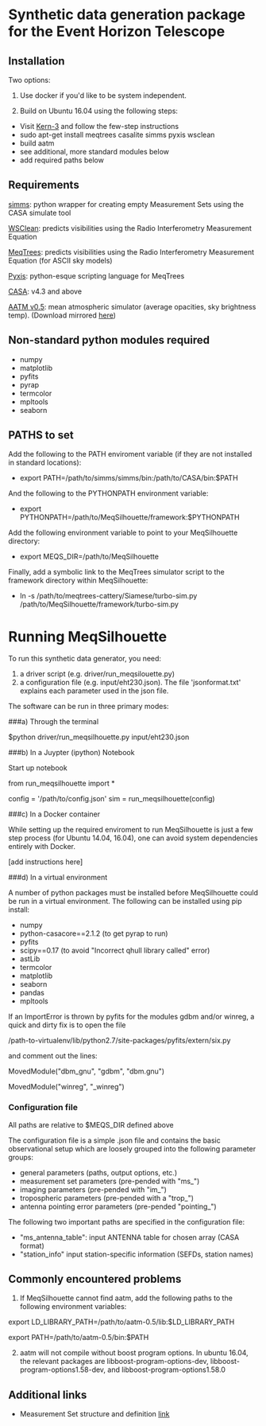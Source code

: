 # Synthetic data generation package for the Event Horizon Telescope 

## Installation

Two options:

1. Use docker if you'd like to be system independent.

2. Build on Ubuntu 16.04 using the following steps:

* Visit [Kern-3](https://launchpad.net/~kernsuite/+archive/ubuntu/kern-3) and follow the few-step instructions
* sudo apt-get install meqtrees casalite simms pyxis wsclean
* build aatm
* see additional, more standard modules below
* add required paths below

## Requirements

[simms](https://github.com/radio-astro/simms):  python wrapper for creating empty Measurement Sets using the CASA simulate tool

[WSClean](https://sourceforge.net/p/wsclean/wiki/Home/): predicts visibilities using the Radio Interferometry Measurement Equation

[MeqTrees](http://meqtrees.net): predicts visibilities using the Radio Interferometry Measurement Equation (for ASCII sky models)

[Pyxis](https://github.com/ska-sa/pyxis/): python-esque scripting language for MeqTrees 

[CASA](https://casa.nrao.edu/casa_obtaining.shtml): v4.3 and above

[AATM v0.5](http://www.mrao.cam.ac.uk/~bn204/soft/aatm-0.5.tar.gz): mean atmospheric simulator (average opacities, sky brightness temp). (Download mirrored [here](https://tinyurl.com/ycuf32oy))


## Non-standard python modules required

- numpy
- matplotlib
- pyfits
- pyrap
- termcolor
- mpltools
- seaborn


## PATHS to set
Add the following to the PATH enviroment variable (if they are not installed in standard locations):
- export PATH=/path/to/simms/simms/bin:/path/to/CASA/bin:$PATH

And the following to the PYTHONPATH environment variable:
- export PYTHONPATH=/path/to/MeqSilhouette/framework:$PYTHONPATH

Add the following environment variable to point to your MeqSilhouette directory:
- export MEQS_DIR=/path/to/MeqSilhouette

Finally, add a symbolic link to the MeqTrees simulator script to the framework directory within MeqSilhouette:
- ln -s /path/to/meqtrees-cattery/Siamese/turbo-sim.py /path/to/MeqSilhouette/framework/turbo-sim.py


# Running MeqSilhouette

To run this synthetic data generator, you need:

1. a driver script (e.g. driver/run_meqsilouette.py)
2. a configuration file (e.g. input/eht230.json). The file 'jsonformat.txt' explains each parameter used in the json file.


The software can be run in three primary modes:

###a) Through the terminal

$python driver/run_meqsilhouette.py input/eht230.json

###b) In a Juypter (ipython) Notebook

Start up notebook

from run_meqsilhouette import *

config = '/path/to/config.json'
sim = run_meqsilhouette(config)

###c) In a Docker container

While setting up the required enviroment to run MeqSilhouette is just a few step process (for Ubuntu 14.04, 16.04),
one can avoid system dependencies entirely with Docker.

[add instructions here]

###d) In a virtual environment

A number of python packages must be installed before MeqSilhouette could be run in a virtual environment.
The following can be installed using pip install:

- numpy
- python-casacore==2.1.2 (to get pyrap to run)
- pyfits
- scipy==0.17 (to avoid "Incorrect qhull library called" error)
- astLib
- termcolor
- matplotlib
- seaborn
- pandas
- mpltools

If an ImportError is thrown by pyfits for the modules gdbm and/or winreg, a quick and dirty fix is to open the file

/path-to-virtualenv/lib/python2.7/site-packages/pyfits/extern/six.py

and comment out the lines:

MovedModule("dbm_gnu", "gdbm", "dbm.gnu")

MovedModule("winreg", "_winreg")


### Configuration file

All paths are relative to $MEQS_DIR defined above

The configuration file is a simple .json file and contains the basic observational setup which are loosely grouped into the following parameter groups:

* general parameters (paths, output options, etc.)
* measurement set parameters (pre-pended with "ms_")
* imaging parameters (pre-pended with "im_")
* tropospheric parameters (pre-pended with a "trop_")
* antenna pointing error parameters (pre-pended "pointing_")

The following two important paths are specified in the configuration file:

* "ms_antenna_table": input ANTENNA table for chosen array (CASA format)
* "station_info" input station-specific information (SEFDs, station names)

## Commonly encountered problems
1. If MeqSilhouette cannot find aatm, add the following paths to the following environment variables:

export LD_LIBRARY_PATH=/path/to/aatm-0.5/lib:$LD_LIBRARY_PATH

export PATH=/path/to/aatm-0.5/bin:$PATH

2. aatm will not compile without boost program options. In ubuntu 16.04, the relevant packages are libboost-program-options-dev, libboost-program-options1.58-dev, and libboost-program-options1.58.0


## Additional links

* Measurement Set structure and definition [link](https://casa.nrao.edu/Memos/229.html)

